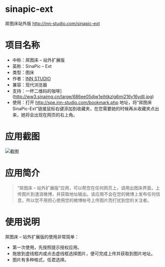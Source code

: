 # sinapic-ext
屌图床站外版 http://inn-studio.com/sinapic-ext

# 项目名称

* 中称：屌图床 – 站外扩展版
* 英称：SinaPic – Ext
* 类型：图床
* 作者：[INN STUDIO](http://inn-studio.com)
* 兼容：现代浏览器
* 支持：一杯二维码的咖啡](http://ww3.sinaimg.cn/large/686ee05djw1eihtkzlg6mj216y16ydll.jpg)
* 使用：打开 http://spe.inn-studio.com/bookmark.php 地址，将“屌图床 SinaPic-Ext”链接鼠标右键添加到收藏夹，在您需要她的时候再从收藏夹点出来，她将会出现在网页的右上角。

# 应用截图

![截图](http://inn-studio.com/wp-content/uploads/2014/11/sinapic-ext-thumbnail.png)

# 应用简介
> “屌图床 – 站外扩展版”应用，可以帮您在任何网页上，调用出图床界面，上传图片到渣浪微博，并获取地址输出。该应用不会在您的微博上发布任何信息，所以您不用担心使用您的微博帐号上传图片而打扰到您的关注者。

# 使用说明
屌图床 – 站外扩展版的使用非常简单：

* 第一次使用，先按照提示授权应用。
* 拖放到虚线框内或点击虚线框选择图片，便可完成上传并获取到图片地址。
* 图片有多种格式，任君选择。
